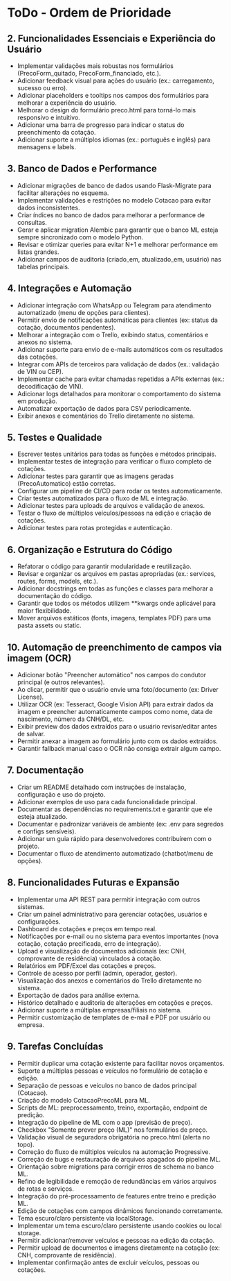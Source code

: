 # ToDo - Ordem de Prioridade

## 2. Funcionalidades Essenciais e Experiência do Usuário
- Implementar validações mais robustas nos formulários (PrecoForm_quitado, PrecoForm_financiado, etc.).
- Adicionar feedback visual para ações do usuário (ex.: carregamento, sucesso ou erro).
- Adicionar placeholders e tooltips nos campos dos formulários para melhorar a experiência do usuário.
- Melhorar o design do formulário preco.html para torná-lo mais responsivo e intuitivo.
- Adicionar uma barra de progresso para indicar o status do preenchimento da cotação.
- Adicionar suporte a múltiplos idiomas (ex.: português e inglês) para mensagens e labels.

## 3. Banco de Dados e Performance
- Adicionar migrações de banco de dados usando Flask-Migrate para facilitar alterações no esquema.
- Implementar validações e restrições no modelo Cotacao para evitar dados inconsistentes.
- Criar índices no banco de dados para melhorar a performance de consultas.
- Gerar e aplicar migration Alembic para garantir que o banco ML esteja sempre sincronizado com o modelo Python.
- Revisar e otimizar queries para evitar N+1 e melhorar performance em listas grandes.
- Adicionar campos de auditoria (criado_em, atualizado_em, usuário) nas tabelas principais.

## 4. Integrações e Automação
- Adicionar integração com WhatsApp ou Telegram para atendimento automatizado (menu de opções para clientes).
- Permitir envio de notificações automáticas para clientes (ex: status da cotação, documentos pendentes).
- Melhorar a integração com o Trello, exibindo status, comentários e anexos no sistema.
- Adicionar suporte para envio de e-mails automáticos com os resultados das cotações.
- Integrar com APIs de terceiros para validação de dados (ex.: validação de VIN ou CEP).
- Implementar cache para evitar chamadas repetidas a APIs externas (ex.: decodificação de VIN).
- Adicionar logs detalhados para monitorar o comportamento do sistema em produção.
- Automatizar exportação de dados para CSV periodicamente.
- Exibir anexos e comentários do Trello diretamente no sistema.

## 5. Testes e Qualidade
- Escrever testes unitários para todas as funções e métodos principais.
- Implementar testes de integração para verificar o fluxo completo de cotações.
- Adicionar testes para garantir que as imagens geradas (PrecoAutomatico) estão corretas.
- Configurar um pipeline de CI/CD para rodar os testes automaticamente.
- Criar testes automatizados para o fluxo de ML e integração.
- Adicionar testes para uploads de arquivos e validação de anexos.
- Testar o fluxo de múltiplos veículos/pessoas na edição e criação de cotações.
- Adicionar testes para rotas protegidas e autenticação.

## 6. Organização e Estrutura do Código
- Refatorar o código para garantir modularidade e reutilização.
- Revisar e organizar os arquivos em pastas apropriadas (ex.: services, routes, forms, models, etc.).
- Adicionar docstrings em todas as funções e classes para melhorar a documentação do código.
- Garantir que todos os métodos utilizem **kwargs onde aplicável para maior flexibilidade.
- Mover arquivos estáticos (fonts, imagens, templates PDF) para uma pasta assets ou static.

## 10. Automação de preenchimento de campos via imagem (OCR)
- Adicionar botão "Preencher automático" nos campos do condutor principal (e outros relevantes).
- Ao clicar, permitir que o usuário envie uma foto/documento (ex: Driver License).
- Utilizar OCR (ex: Tesseract, Google Vision API) para extrair dados da imagem e preencher automaticamente campos como nome, data de nascimento, número da CNH/DL, etc.
- Exibir preview dos dados extraídos para o usuário revisar/editar antes de salvar.
- Permitir anexar a imagem ao formulário junto com os dados extraídos.
- Garantir fallback manual caso o OCR não consiga extrair algum campo.

## 7. Documentação
- Criar um README detalhado com instruções de instalação, configuração e uso do projeto.
- Adicionar exemplos de uso para cada funcionalidade principal.
- Documentar as dependências no requirements.txt e garantir que ele esteja atualizado.
- Documentar e padronizar variáveis de ambiente (ex: .env para segredos e configs sensíveis).
- Adicionar um guia rápido para desenvolvedores contribuírem com o projeto.
- Documentar o fluxo de atendimento automatizado (chatbot/menu de opções).

## 8. Funcionalidades Futuras e Expansão
- Implementar uma API REST para permitir integração com outros sistemas.
- Criar um painel administrativo para gerenciar cotações, usuários e configurações.
- Dashboard de cotações e preços em tempo real.
- Notificações por e-mail ou no sistema para eventos importantes (nova cotação, cotação precificada, erro de integração).
- Upload e visualização de documentos adicionais (ex: CNH, comprovante de residência) vinculados à cotação.
- Relatórios em PDF/Excel das cotações e preços.
- Controle de acesso por perfil (admin, operador, gestor).
- Visualização dos anexos e comentários do Trello diretamente no sistema.
- Exportação de dados para análise externa.
- Histórico detalhado e auditoria de alterações em cotações e preços.
- Adicionar suporte a múltiplas empresas/filiais no sistema.
- Permitir customização de templates de e-mail e PDF por usuário ou empresa.

## 9. Tarefas Concluídas
- Permitir duplicar uma cotação existente para facilitar novos orçamentos.
- Suporte a múltiplas pessoas e veículos no formulário de cotação e edição.
- Separação de pessoas e veículos no banco de dados principal (Cotacao).
- Criação do modelo CotacaoPrecoML para ML.
- Scripts de ML: preprocessamento, treino, exportação, endpoint de predição.
- Integração do pipeline de ML com o app (previsão de preço).
- Checkbox "Somente prever preço (ML)" nos formulários de preço.
- Validação visual de seguradora obrigatória no preco.html (alerta no topo).
- Correção do fluxo de múltiplos veículos na automação Progressive.
- Correção de bugs e restauração de arquivos apagados do pipeline ML.
- Orientação sobre migrations para corrigir erros de schema no banco ML.
- Refino de legibilidade e remoção de redundâncias em vários arquivos de rotas e serviços.
- Integração do pré-processamento de features entre treino e predição ML.
- Edição de cotações com campos dinâmicos funcionando corretamente.
- Tema escuro/claro persistente via localStorage.
- Implementar um tema escuro/claro persistente usando cookies ou local storage.
- Permitir adicionar/remover veículos e pessoas na edição da cotação.
- Permitir upload de documentos e imagens diretamente na cotação (ex: CNH, comprovante de residência).
- Implementar confirmação antes de excluir veículos, pessoas ou cotações.